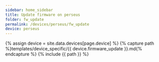 ```yaml
---
sidebar: home_sidebar
title: Update firmware on perseus
folder: fw_update
permalink: /devices/perseus/fw_update
device: perseus
---
```

{% assign device = site.data.devices[page.device] %}
{% capture path %}templates/device_specific/{{ device.firmware_update }}.md{% endcapture %}
{% include {{ path }} %}

